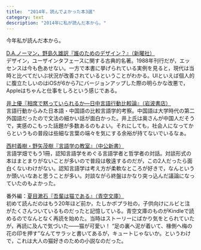 ```yaml
---
title:  "2014年，読んでよかった本3選"
category: text
description: "2014年に私が読んだ本から。"
---
```


今年私が読んだ本から。

[D.A.ノーマン，野島久雄訳『誰のためのデザイン？』（新曜社）](http://www.shin-yo-sha.co.jp/mokuroku/books/4-7885-0362-X.htm)<br>デザイン，ユーザインタフェースに関する古典的名著。1988年刊行だが，エッセンスは今も色あせない。一方で本書に挙げられている実例を見ると，現代は当時と比べてだいぶ状況が改善されているということがわかる。UIといえば個人的に腹立たしいのはiOSが6から7にバージョンアップした際の明らかな改悪で，Appleはちゃんと仕事をしろという感じである。

[井上優『相席で黙っていられるか―日中言語行動比較論』（岩波書店）](http://www.iwanami.co.jp/moreinfo/0286250/top.html)<br>言語行動からみた日本語・中国語の比較言語学的考察。中国語は大学時代の第二外国語だったので文法の細かい話が面白かった。井上氏は奥さんが中国人だそうで，実感のこもった話題が多数あるのもよい。それにしても，社会人になってからというもの普段は些細な言葉の端々を気にする余裕が持てないでいるなぁ。

[西村義樹・野矢茂樹『言語学の教室』（中公新書）](http://www.chuko.co.jp/shinsho/2013/06/102220.html)<br>言語学畑でもう1冊，認知言語学をめぐる言語学者と哲学者の対話。対談形式の本はまとまりがないことが多いので普段は敬遠するのだが，この2人だったら面白くないわけがない。認知言語学は考え方が柔軟なところが好きで，なんというか頭いいなあと思うことが多い。対談ながら終盤はかなり突っ込んだ議論になっていたのもよかった。

番外編：[夏目漱石『吾輩は猫である』（青空文庫）](http://www.aozora.gr.jp/cards/000148/card789.html)<br>初めて読んだのはもう20年ほど前か，たしかポプラ社の，子供向けにルビと注がたくさんついているものだったと記憶している。青空文庫のものがKindleで読めるのでなんとなく再読を始めた。当時はストーリーにばかり気をとられていたが，再読に及んで気づいた――猫が可愛い！ <q>足の裏へ泥が着いて、椽側へ梅の花の印を押す</q>なんてサラッと書いてあるが，キュートじゃないか。というわけで，これは大人の猫好きのための小説なのだった。

